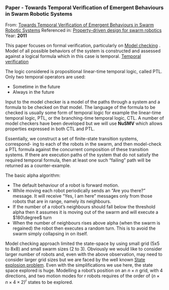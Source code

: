### Paper - Towards Temporal Verification of Emergent Behaviours in Swarm Robotic Systems
From: [Towards Temporal Verification of Emergent Behaviours in Swarm Robotic Systems](../Relevant%20Papers/Towards%20Temporal%20Verification%20of%20Emergent%20Behaviours%20in%20Swarm%20Robotic%20Systems.pdf) 
Referenced in: [Property-driven design for swarm robotics](../Relevant%20Papers/Property-Driven%20Design%20for%20Swarm%20Robotics.pdf)  
Year: **2011**  

This paper focuses on formal verification, particularly on [Model checking](Model%20checking.md) . Model of all possible behaviors of the system is constructed and assessed against a logical formula which in this case is temporal. [Temporal verification](Temporal%20verification.md)

The logic considered is propositional linear-time temporal logic, called PTL.
Only two temporal operators are used:
- Sometime in the future
- Always in the future

Input to the model checker is a model of the paths through a system and a formula to be checked on that model. The language of the formula to be checked is usually some form of temporal logic for example the linear-time temporal logic, PTL, or the branching-time temporal logic, CTL. A number of model checkers have been developed but we will use **NuSMV** which allows properties expressed in both CTL and PTL.

Essentially, we construct a set of finite-state transition systems, correspond- ing to each of the robots in the swarm, and then model-check a PTL formula against the concurrent composition of these transition systems. If there are execution paths of the system that do not satisfy the required temporal formula, then at least one such “failing” path will be returned as a counter-example.

The basic alpha algorithm:
- The default behaviour of a robot is forward motion.
- While moving each robot periodically sends an “Are you there?” message. It will receive “Yes, I am here” messages only from those robots that are in range, namely its neighbours.
- If the number of a robot’s neighbours should fall below the threshold alpha then it assumes it is moving out of the swarm and will execute a $180\degree$ turn
- When the number of neighbours rises above alpha (when the swarm is regained) the robot then executes a random turn. This is to avoid the swarm simply collapsing in on itself.

Model checking approach limited the state-space by using small grid (5x5 to 8x8) and small swarm sizes (2 to 3). Obviously we would like to consider larger number of robots and, even with the above observation, may need to consider larger grid sizes but we are faced by the well known [State explosion problem](State%20explosion%20problem.md). Even with the simplifications we use here, the state space explored is huge. Modelling a robot’s position on an $n × n$ grid, with 4 directions, and two motion modes for r robots requires of the order of $(n × n × 4 × 2)^r$ states to be explored.